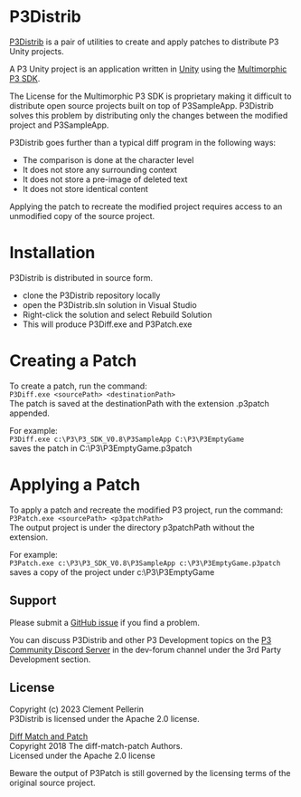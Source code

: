 # P3Distrib
[P3Distrib](https://github.com/clempo2/P3Distrib) is a pair of utilities to create and apply patches to distribute P3 Unity projects.

A P3 Unity project is an application written in [Unity](https://unity.com/) using the [Multimorphic](https://www.multimorphic.com/) [P3 SDK](https://www.multimorphic.com/support/projects/customer-support/wiki/3rd-Party_Development_Kit).

The License for the Multimorphic P3 SDK is proprietary making it difficult
to distribute open source projects built on top of P3SampleApp.
P3Distrib solves this problem by distributing only the changes between
the modified project and P3SampleApp.

P3Distrib goes further than a typical diff program in the following ways:
- The comparison is done at the character level
- It does not store any surrounding context
- It does not store a pre-image of deleted text
- It does not store identical content

Applying the patch to recreate the modified project requires access to an unmodified copy of the source project.

# Installation

P3Distrib is distributed in source form.

- clone the P3Distrib repository locally
- open the P3Distrib.sln solution in Visual Studio
- Right-click the solution and select Rebuild Solution
- This will produce P3Diff.exe and P3Patch.exe

# Creating a Patch

To create a patch, run the command:  
    ```
    P3Diff.exe <sourcePath> <destinationPath>
    ```  
The patch is saved at the destinationPath with the extension .p3patch appended.

For example:  
    ```
    P3Diff.exe c:\P3\P3_SDK_V0.8\P3SampleApp C:\P3\P3EmptyGame  
    ```  
saves the patch in C:\P3\P3EmptyGame.p3patch

# Applying a Patch

To apply a patch and recreate the modified P3 project, run the command:  
    ```
    P3Patch.exe <sourcePath> <p3patchPath>  
    ```  
The output project is under the directory p3patchPath without the extension.

For example:  
    ```
    P3Patch.exe c:\P3\P3_SDK_V0.8\P3SampleApp c:\P3\P3EmptyGame.p3patch  
    ```  
saves a copy of the project under c:\P3\P3EmptyGame

## Support

Please submit a [GitHub issue](https://github.com/clempo2/P3Distrib/issues) if you find a problem.

You can discuss P3Distrib and other P3 Development topics on the [P3 Community Discord Server](https://discord.gg/GuKGcaDkjd) in the dev-forum channel under the 3rd Party Development section.

## License

Copyright (c) 2023 Clement Pellerin  
P3Distrib is licensed under the Apache 2.0 license.

[Diff Match and Patch](https://github.com/google/diff-match-patch)  
Copyright 2018 The diff-match-patch Authors.  
Licensed under the Apache 2.0 license

Beware the output of P3Patch is still governed by the licensing terms of the original source project.

